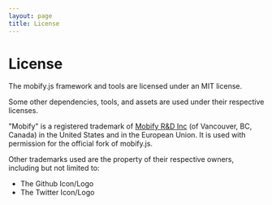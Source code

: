 ```yaml
---
layout: page
title: License
---
```


# License

The mobify.js framework and tools are licensed under an MIT license.

Some other dependencies, tools, and assets are used under their respective licenses.
    
"Mobify" is a registered trademark of [Mobify R&D Inc](http://www.mobify.com/) (of Vancouver, BC, Canada) in the United States and in the European Union. It is used with permission for the official fork of mobify.js.

Other trademarks used are the property of their respective owners, including but not limited to:

  - The Github Icon/Logo
  - The Twitter Icon/Logo




